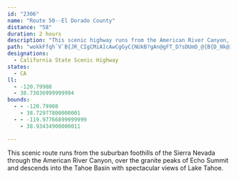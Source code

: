 ```yaml
---
id: "2306"
name: "Route 50--El Dorado County"
distance: "58"
duration: 2 hours
description: "This scenic highway runs from the American River Canyon, over the granite peaks of Echo Summit; then descends into the Tahoe Valley."
path: "wokkFfqh`V`B{JR_CIgCMiA]cAwCgGyC{NUkB?gAn@gFT_D?sDUmD_@{B{D_Nk@iDg@gRQqCy@iEaC{Ja@{Fx@gJhBmKr@gBdBkCzH{IxAaEh@gCNeBDkBUmMi@iFs@{CeC_IgAaEc@{DEwCBgCN{BrBmTt@{FVeDF{BEyCYaDk@_C}@qBeAsAqE{CqMyGs@g@iBsBoA_C{GcTu@gCc@_CMmDJgCDq@dCcML}ADmEM{AiDoO_@_DMgEBkW\\yCdAqGlFqVh@aGIy`@BoS_@mKs@{FiA{GcA{DoCqIwDiJi@{COkE?mCt@gFtYyhAXmBdAsIrCyz@DkBGeBm@mEuAoEkCsEiFaFkFqDa[wVaAmAsBeDo@sBi@_CSaBS{CAeCh@gVXaJNwNWyDyCkPSiCEgDRmD~Ded@NiIEgCa@eGi@{DsCiOYmD]gKQwB]mB_BoEi@kAwEaHiB_DiA{CoAkHO}BcCqk@]aDUyAmJ_b@{A_FiIoQyAsFi@mEsAeNY_BeBeGmOm_@iCuHmF}Wm@_CoEyLy@mC]cBe@iDOgCCuBFgJ~@uo@CkG[iLiA}Rm@gGQq@gAmCo@kAk@o@}HkHg@a@}D_AmBSeC_Ay@y@o@cAm@oBUwCHwCZiBhA_CpI{EbBsAx@aA~@_BrAqDxCwJl@qCDuAEeAYaC_AsEOkCNaINgChA{LrCiUn@_EdCwIl@yC|BmTH{CCsBe@mDsAgHOqBDuCb@sCdEiNp@sDD_A?}CIwAQkA}@yCwCmHk@gE?mAPkCl@eCrAgDn@yCNoCE}BgCcS_@uAqEmI_@sAo@qFcAiEo@{A_AwAsAwAuMeJ_C_C_@s@_@_BYwB?{Aj@{PReB~AaILgA?_CUuJF_Br@aEbBqFX{AHyACuE]yHQ_Cc@gB_A_CiAaBcF{GsBkBiAm@sAS_KK_C}@iBmB}@yAcC{HuQon@yB{I_@eEAuBJiBTyAXoAtAeCpBkBj@YnA_@vEu@lCcB~AwBrBsFl@eCh@sCJaG[uFi@_HMwDRgCn@gCbAuBvIsJf@}@`@}@X}AX{CMgBi@}DEoDRmIHmBZ}B?cAmAiEo@iF_CaH_@sEUgAm@sAWeA]_DSmAo@aBy@wAcCyHcC}Ci@eAyBaFu@kCY_C_@uL}@qDiCwEi@qBk@mDM{BBkBT{AhBkFTgADsAG_BoA_N]gAYaBOkBM_GPgE@iGe@sFImDUmAg@wA[aBKgCPmB|AsGdC_FlAmCfA{EpBmLHkCOiBo@aEUeD?yATeFxB_P`CqJJiBTwA\\mAh@_A~CsDlIeUl@qAdAsAtBeAnAeAnAmBxBiFh@sBNwAByAG_Ao@iF{@cDc@aFDgB|A{LlDuNh@kCZaCb@aGp@eHzAeJvCyLz@gBd@eAR_ADgAEaBi@kBwAeCeB_BkGyCy@{@y@eBQmB?gAJ_A~@wCjAoB~@mAnAeAdBsBX_AT_A\\uIRwA^sAt@gBj@sCF}@?iDYsBEgFUqB]sAoA_Dm@sBk@sCm@{A_@wCBaCnB{LTyBHyBC{CRgD|@gE`ByEVkAX{C}AmLOmCIkZe@qE_@cBcEuLyA_Go@sDs@kBuD{De@q@eCuGw@sA_DqDeBoDw@yB_@sAiAaJwAoHa@eDyBsLwAoEmHuQsBgKo@mE_@mIC{BXyLNuAXgBf@wA`BaD|C_Ex@mBh@mCJkDa@yCuHyS_A_FcA_Ee@s@wGaGoAuCcAwEsBy^JgBNs@fCaINqAB{EMyFr@oFN_Fy@yNOyAcBiFe@wCiBkNOyEa@aFk@sCwCgH}G{We@uBWqBBgEXoGh@}V?gDOcCs@mC}BiHoBmFiAyAsDyC_@g@s@sA[}@a@aBK_AEkBJyBlAoHj@sENaDPgHFoSf@}UJsAl@{CtByIX}BHcDU_Ci@sCyAmDaImJsCuE_Kmp@_AuEwCmJk@{Fy@gLUsBq@sCqI}Ua@kBOeBw@oNAgAJeCl@uFd@kCvC{Lx@uEPaGr@_LlE_\\NiDB}B_@gGq@aDkBaG]mE?eAVyDn@}Qt@aFdJqd@NgB?mBOsCm@yCi@mAcDmFcFqHcD{CyLcHyDoC_DiDyCmEw@_B}EuLoCsE}EkEqBgAob@}Q_EyBgB_BuAgBqJgPiB_Eg@aCUyBe@cKWyCiGy]sAaKgBiR?qALaAx@eBj@k@f@SdBGfA`@z@d@lAdA~@nAxDlHr@v@lBlAr@VxARxAKpAeB\\_ETsAp@s@fA[lBf@hDlAfBHxAi@n@m@`A_BLeA?cAYuAa@u@mCyAiAaAi@}@Sa@k@_DEmADsBxAsMlCaIDyAEm@q@qAkEyBwAaAyAkBoAaCoA_JCiFTgNf@qOIsCo@wCwFcLqH{McDgEe@eA}@uCe@kA_AsA}J{IqAsBy@_CcCmOaBaF}AmDqBoDs@cAyDgDwAmBq@yAc@kAaDkOqAkEoKiQyBoFyD{Pm@wC_BuKS_C?sARmG?aCOaB}AgHsAaFeAeCiCqEcAiDkD}SoAsJGmA?yB@yAJyApCeXxB{IXsBXkI^_E^mCr@oDdAsDvBkFzAiClBeCjPoQfAy@rA{@zB_AlE_AnHeAbCm@nAk@x@q@bAoAt@eB^yE?gAQsBc@cBmAsBmByA_C}@oB[sBIqJNi@IyCkBm@SiAEaKx@y@RiBjAs@?_AQeADwCx@_AFgDO[Fw@f@e@j@yAtCcA|AiAfA}E~CcBl@gJ`ByB|@_AxAUz@Kv@B`EUlBc@dAiA~@cD~@yAFo@Mi@YyBmCoAq@e@GmADiA^g@^a@l@Wp@i@`EW`Ai@fAq@r@yEbCs@t@Uj@YdBE~EKfAm@fBo@|@y@l@{HfFkA`@y@?m@M_Ak@i@{@Y_AGeAPgII{AsF{_@iCqJmDkHqB{CcN}N{BqCkBgDmBsEgFoNsBgGuSsj@iAaBy@q@qFuCyCwAcCa@sBFiOjAwBDeE]cBg@iBeA}GaHeLcNsAyAiCcBcA_@aIaByG_AuLgAsTyA{GeAgLuDwQuGg`@yMsDeA_AM{C@_Uh@cDC}CU{I}BqHcCcE}@yAMuD@iDv@sm@d\\eLdFuAHm@M_As@o@eAqBoEqIaOgK}PmHaN{\\kk@aOqWwFqIaDsDsCqCyCuBqF}CyGaDwBw@oBa@"
designations:
  - California State Scenic Highway
states:
  - CA
ll:
  - -120.79908
  - 38.73036999999994
bounds:
  - - -120.79908
    - 38.72977800000001
  - - -119.97766899999999
    - 38.93434900000011

---
```


This scenic route runs from the suburban foothills of the Sierra Nevada through the American River Canyon, over the granite peaks of Echo Summit and descends into the Tahoe Basin with spectacular views of Lake Tahoe.
